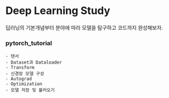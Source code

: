 # Deep Learning Study
딥러닝의 기본개념부터 분야에 따라 모델을 탐구하고 코드까지 완성해보자.

### pytorch_tutorial
```
- 텐서
- Dataset과 Dataloader
- Transform
- 신경망 모델 구성
- Autograd
- Optimization
- 모델 저장 및 불러오기
```


